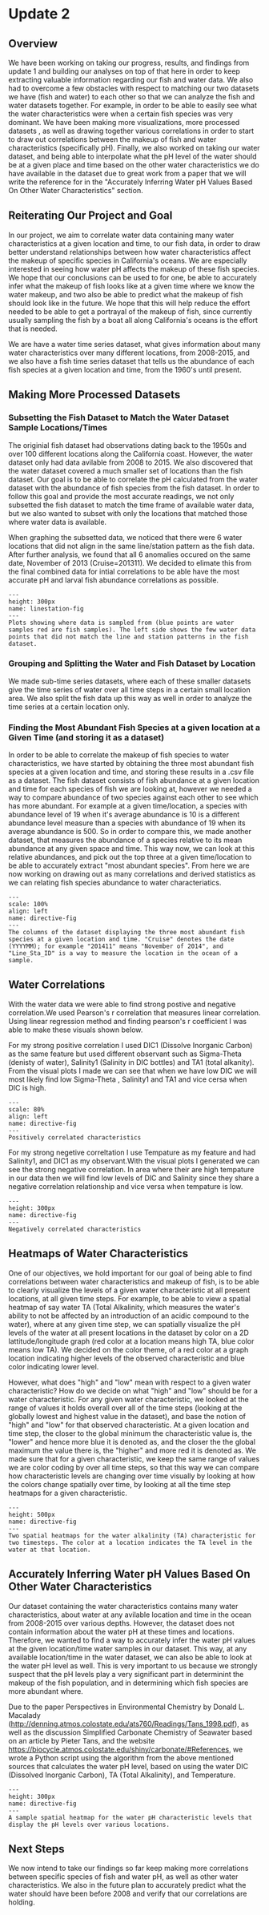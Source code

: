 # Update 2

## Overview

We have been working on taking our progress, results, and findings from update 1 and building our analyses on top of that here in order to keep extracting
valuable information regarding our fish and water data. We also had to overcome a few obstacles with respect to matching our two datasets we have (fish and water)
to each other so that we can analyze the fish and water datasets together. For example, in order to be able to easily see what the water characteristics were when a
certain fish species was very dominant. We have been making more visualizations, more processed datasets , as well as drawing together various correlations in order to start to draw out correlations between the makeup of fish and water characteristics (specifically pH). Finally, we also worked on taking our water dataset, and being able to interpolate what the pH level of the water should be at a given place and time based on the other water characteristics we do have available in the dataset due to great work from a paper that we will write the reference for in the "Accurately Inferring Water pH Values Based On Other Water Characteristics" section.

## Reiterating Our Project and Goal

In our project, we aim to correlate water data containing many water characteristics at a given location and time, to our fish data, in order to draw better understand relationships between how water characteristics affect the makeup of specific species in California's oceans. We are especially interested in seeing how water pH affects the makeup of these fish species. We hope that our conclusions can be used to for one, be able to accurately infer what the makeup of fish looks like at a given time where we know the water makeup, and two also be able to predict what the makeup of fish should look like in the future. We hope that this will help reduce the effort needed to be able to get a portrayal of the makeup of fish, since currently usually sampling the fish by a boat all along California's oceans is the effort that is needed.

We are have a water time series dataset, what gives information about many water characteristics over many different locations, from 2008-2015, and we also have a fish time series dataset that tells us the abundance of each fish species at a given location and time, from the 1960's until present.

## Making More Processed Datasets

### Subsetting the Fish Dataset to Match the Water Dataset Sample Locations/Times

The originial fish dataset had observations dating back to the 1950s and over 100 different locations along the California coast. However, the water dataset only had data avilable from 2008 to 2015. We also discovered that the water dataset covered a much smaller set of locations than the fish dataset. Our goal is to be able to correlate the pH calculated from the water dataset with the abundance of fish species from the fish dataset. In order to follow this goal and provide the most accurate readings, we not only subsetted the fish dataset to match the time frame of available water data, but we also wanted to subset with only the locations that matched those where water data is available.

When graphing the subsetted data, we noticed that there were 6 water locations that did not align in the same line/station pattern as the fish data. After further analysis, we found that all 6 anomalies occured on the same date, November of 2013 (Cruise=201311). We decided to elimate this from the final combined data for intial correlations to be able have the most accurate pH and larval fish abundance correlations as possible. 

```{figure} images/LineStationPlot.png
---
height: 300px
name: linestation-fig
---
Plots showing where data is sampled from (blue points are water samples red are fish samples). The left side shows the few water data points that did not match the line and station patterns in the fish dataset.
```

### Grouping and Splitting the Water and Fish Dataset by Location

We made sub-time series datasets, where each of these smaller datasets give the time series of water over all time steps in a certain small location area. We also split the fish data up this way as well in order to analyze the time series at a certain location only.


### Finding the Most Abundant Fish Species at a given location at a Given Time (and storing it as a dataset)

In order to be able to correlate the makeup of fish species to water characteristics, we have started by obtaining the three most abundant fish species at a given location and time, and storing these results in a .csv file as a dataset. The fish dataset consists of fish abundance at a given location and time for each species of fish we are looking at, however we needed a way to compare abundance of two species against each other to see which has more abundant. For example at a given time/location, a species with abundance level of 19 when it's average abundance is 10 is a different abundance level measure than a species with abundance of 19 when its average abundance is 500. So in order to compare this, we made another dataset, that measures the abundance of a species relative to its mean abundance at any given space and time. This way now, we can look at this relative abundances, and pick out the top three at a given time/location to be able to accurately extract "most abundant species". From here we are now working on drawing out as many correlations and derived statistics as we can relating fish species abundance to water characteriatics.

```{figure} images/MostAbundantColumns.png
---
scale: 100%
align: left
name: directive-fig
---
The columns of the dataset displaying the three most abundant fish species at a given location and time. "Cruise" denotes the date (YYYYMM); for example "201411" means "November of 2014", and "Line_Sta_ID" is a way to measure the location in the ocean of a sample.
```

## Water Correlations
With the water data we were able to find strong postive and negative correlation.We used Pearson's r correlation that measures linear correlation. Using linear regression method and finding pearson's r coefficient I was able to make these visuals shown below.

For my strong positive correlation I used DIC1 (Dissolve Inorganic Carbon) as the same feature but used different observant such as Sigma-Theta (denisty of water), Salinity1 (Salinity in DIC bottles) and TA1 (total alkanity). From the visual plots I made we can see that when we have low DIC we will most likely find low Sigma-Theta , Salinity1 and TA1 and vice cersa when DIC is high.
```{figure} images/postive_cr.png
---
scale: 80%
align: left
name: directive-fig
---
Positively correlated characteristics
```
For my strong negetive correltation I use Tempature as my feature and had Salinity1, and DIC1 as my observant.With the visual plots I generated we can see the strong negative correlation. In area where their are high tempature in our data then we will find low levels of DIC and Salinity since they share a negative correlation relationship and vice versa when tempature is low. 
```{figure} images/negative_cr.png
---
height: 300px
name: directive-fig
---
Negatively correlated characteristics
```
## Heatmaps of Water Characteristics

One of our objectives, we hold important for our goal of being able to find correlations between water characteristics and makeup of fish, is to be able to clearly visualize the levels of a given water characteristic at all present locations, at all given time steps. For example, to be able to view a spatial heatmap of say water TA (Total Alkalinity, which measures the water's ability to not be affected by an introduction of an acidic compound to the water), where at any given time step, we can spatially visualize the pH levels of the water at all present locations in the dataset by color on a 2D lattitude/longitude graph (red color at a location means high TA, blue color means low TA). We decided on the color theme, of a red color at a graph location indicating higher levels of the observed characteristic and blue color indicating lower level. 

However, what does "high" and "low" mean with respect to a given water characteristic? How do we decide on what "high" and "low" should be for a water characteristic. For any given water characteristic, we looked at the range of values it holds overall over all of the time steps (looking at the globally lowest and highest value in the dataset), and base the notion of "high" and "low" for that observed characteristic. At a given location and time step, the closer to the global minimum the characteristic value is, the "lower" and hence more blue it is denoted as, and the closer the the global maximum the value there is, the "higher" and more red it is denoted as. We made sure that for a given characteristic, we keep the same range of values we are color coding by over all time steps, so that this way we can compare how characteristic levels are changing over time visually by looking at how the colors change spatially over time, by looking at all the time step heatmaps for a given characteristic.

```{figure} images/NewTAHeatmaps.png
---
height: 500px
name: directive-fig
---
Two spatial heatmaps for the water alkalinity (TA) characteristic for two timesteps. The color at a location indicates the TA level in the water at that location.
```


## Accurately Inferring Water pH Values Based On Other Water Characteristics

Our dataset containing the water characteristics contains many water characteristics, about water at any avilable location and time in the ocean from 2008-2015 over various depths. However, the dataset does not contain information about the water pH at these times and locations. Therefore, we wanted to find a way to accurately infer the water pH values at the given location/time water samples in our dataset. This way, at any available location/time in the water dataset, we can also be able to look at the water pH level as well. This is very important to us because we strongly suspect that the pH levels play a very significant part in determinint the makeup of the fish population, and in determining which fish species are more abundant where.

Due to the paper Perspectives in Environmental Chemistry by Donald L. Macalady (http://denning.atmos.colostate.edu/ats760/Readings/Tans_1998.pdf), as well as the discussion Simplified Carbonate Chemistry of Seawater based on an article by Pieter Tans, and the website https://biocycle.atmos.colostate.edu/shiny/carbonate/#References, we wrote a Python script using the algorithm from the above mentioned sources that calculates the water pH level, based on using the water DIC (Dissolved Inorganic Carbon), TA (Total Alkalinity), and Temperature. 

```{figure} images/pHHeatmap.png
---
height: 300px
name: directive-fig
---
A sample spatial heatmap for the water pH characteristic levels that display the pH levels over various locations.
```

## Next Steps

We now intend to take our findings so far keep making more correlations between specific species of fish and water pH, as well as other water characteristics. We also in the future plan to accurately predict what the water should have been before 2008 and verify that our correlations are holding.

